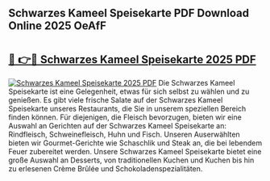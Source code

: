 ## Schwarzes Kameel Speisekarte PDF Download Online 2025 OeAfF

# <h2><a href="http://gc6zm6v.nevu.top/?p=Schwarzes+Kameel+Speisekarte">🔗 👉🔴 Schwarzes Kameel Speisekarte 2025 PDF</a></h2>

[![Schwarzes Kameel Speisekarte 2025 PDF](https://i.imgur.com/dBaPXMq.png)](http://gc6zm6v.nevu.top/?p=Schwarzes+Kameel+Speisekarte)
Die Schwarzes Kameel Speisekarte ist eine Gelegenheit, etwas für sich selbst zu wählen und zu genießen. Es gibt viele frische Salate auf der Schwarzes Kameel Speisekarte unseres Restaurants, die Sie in unserem speziellen Bereich finden können. Für diejenigen, die Fleisch bevorzugen, bieten wir eine Auswahl an Gerichten auf der Schwarzes Kameel Speisekarte an: Rindfleisch, Schweinefleisch, Huhn und Fisch. Unseren Auserwählten bieten wir Gourmet-Gerichte wie Schaschlik und Steak an, die bei lebendem Feuer zubereitet werden. Unsere Schwarzes Kameel Speisekarte bietet eine große Auswahl an Desserts, von traditionellen Kuchen und Kuchen bis hin zu erlesenen Crème Brûlée und Schokoladenspezialitäten.
